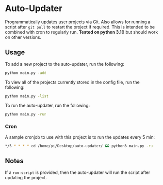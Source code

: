 # Auto-Updater

Programmatically updates user projects via Git. Also allows for running a script after `git pull` to restart the project if required. This is intended to be combined with cron to regularly run. **Tested on python 3.10** but should work on other versions.

## Usage

To add a new project to the auto-updater, run the following:
```bash
python main.py -add
```

To view all of the projects currently stored in the config file, run the following:
```bash
python main.py -list
```

To run the auto-updater, run the following:
```bash
python main.py -run
```

### Cron

A sample cronjob to use with this project is to run the updates every 5 min:
```bash
*/5 * * * * cd /home/pi/Desktop/auto-updater/ && python3 main.py -ru
```

## Notes

If a `run-script` is provided, then the auto-updater will run the script after updating the project.

